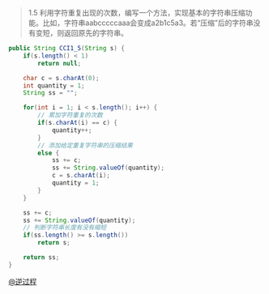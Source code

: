 > 1.5 利用字符重复出现的次数，编写一个方法，实现基本的字符串压缩功能。比如，字符串aabcccccaaa会变成a2b1c5a3。若“压缩”后的字符串没有变短，则返回原先的字符串。

```java
public String CCI1_5(String s) {
	if(s.length() < 1)
		return null;

	char c = s.charAt(0);
	int quantity = 1;
	String ss = "";

	for(int i = 1; i < s.length(); i++) {
    	// 累加字符重复的次数
		if(s.charAt(i) == c) {
			quantity++;
		}
        // 添加给定重复字符串的压缩结果
		else {
			ss += c;
			ss += String.valueOf(quantity);
			c = s.charAt(i);
			quantity = 1;
		}
	}

	ss += c;
	ss += String.valueOf(quantity);
	// 判断字符串长度有没有缩短
	if(ss.length() >= s.length())
		return s;

	return ss;
}
```

[@逆过程](http://jemoii.github.io/blog/qunar-2015-spring-test2/)